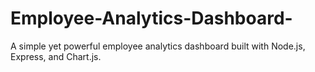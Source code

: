 # Employee-Analytics-Dashboard-
A simple yet powerful employee analytics dashboard built with Node.js, Express, and Chart.js.
